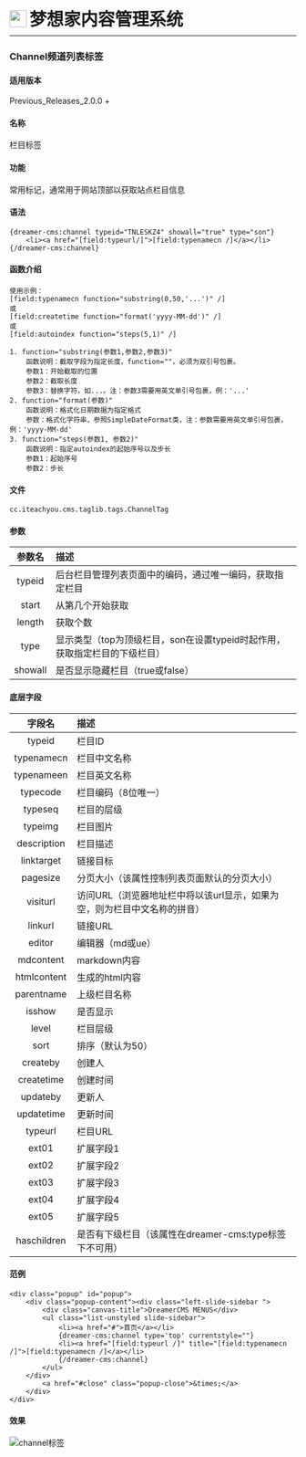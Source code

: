 <div style="display: flex;">
	<img src="https://oss.iteachyou.cc/logo.png" height="30" />
	<div style="margin-left: 5px; font-size: 30px; line-height: 30px; font-weight: bold;">梦想家内容管理系统</div>
</div>

----------
### Channel频道列表标签

#### 适用版本
<p>
Previous_Releases_2.0.0 + 
</p>

#### 名称
<p>
栏目标签
</p>

#### 功能
<p>
常用标记，通常用于网站顶部以获取站点栏目信息
</p>

#### 语法
```html?linenums
{dreamer-cms:channel typeid="TNLESKZ4" showall="true" type="son"}
	<li><a href="[field:typeurl/]">[field:typenamecn /]</a></li>
{/dreamer-cms:channel}
```

#### 函数介绍
```html?linenums
使用示例：
[field:typenamecn function="substring(0,50,'...')" /]
或
[field:createtime function="format('yyyy-MM-dd')" /]
或
[field:autoindex function="steps(5,1)" /]

1. function="substring(参数1,参数2,参数3)"
    函数说明：截取字段为指定长度，function=""，必须为双引号包裹。
    参数1：开始截取的位置
    参数2：截取长度
    参数3：替换字符，如...。注：参数3需要用英文单引号包裹，例：'...'
2. function="format(参数)"
    函数说明：格式化日期数据为指定格式
    参数：格式化字符串，参照SimpleDateFormat类，注：参数需要用英文单引号包裹，例：'yyyy-MM-dd'
3. function="steps(参数1, 参数2)"
    函数说明：指定autoindex的起始序号以及步长
    参数1：起始序号
    参数2：步长
```

#### 文件
```java?linenums
cc.iteachyou.cms.taglib.tags.ChannelTag
```

#### 参数
参数名|描述
:--:|:--
typeid|后台栏目管理列表页面中的编码，通过唯一编码，获取指定栏目
start|从第几个开始获取
length|获取个数
type|显示类型（top为顶级栏目，son在设置typeid时起作用，获取指定栏目的下级栏目）
showall|是否显示隐藏栏目（true或false）

#### 底层字段
字段名|描述
:--:|:--
typeid|栏目ID
typenamecn|栏目中文名称
typenameen|栏目英文名称
typecode|栏目编码（8位唯一）
typeseq|栏目的层级
typeimg|栏目图片
description|栏目描述
linktarget|链接目标
pagesize|分页大小（该属性控制列表页面默认的分页大小）
visiturl|访问URL（浏览器地址栏中将以该url显示，如果为空，则为栏目中文名称的拼音）
linkurl|链接URL
editor|编辑器（md或ue）
mdcontent|markdown内容
htmlcontent|生成的html内容
parentname|上级栏目名称
isshow|是否显示
level|栏目层级
sort|排序（默认为50）
createby|创建人
createtime|创建时间
updateby|更新人
updatetime|更新时间
typeurl|栏目URL
ext01|扩展字段1
ext02|扩展字段2
ext03|扩展字段3
ext04|扩展字段4
ext05|扩展字段5
haschildren|是否有下级栏目（该属性在dreamer-cms:type标签下不可用）

#### 范例
```html?linenums
<div class="popup" id="popup">
    <div class="popup-content"><div class="left-slide-sidebar ">
        <div class="canvas-title">DreamerCMS MENUS</div>
        <ul class="list-unstyled slide-sidebar">
            <li><a href="#">首页</a></li>
            {dreamer-cms:channel type='top' currentstyle=""}
            <li><a href="[field:typeurl /]" title="[field:typenamecn /]">[field:typenamecn /]</a></li>
            {/dreamer-cms:channel}
        </ul>
    </div>
        <a href="#close" class="popup-close">&times;</a>
    </div>
</div>
```

#### 效果
![channel标签](https://oss.iteachyou.cc/20190820092154.png "channel标签")
